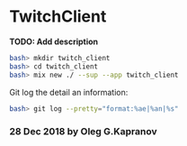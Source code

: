 # TwitchClient

**TODO: Add description**

```bash
bash> mkdir twitch_client
bash> cd twitch_client
bash> mix new ./ --sup --app twitch_client
```

Git log the detail an information:

```bash
bash> git log --pretty="format:%ae|%an|%s"
```

### 28 Dec 2018 by Oleg G.Kapranov
